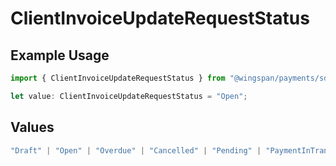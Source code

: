 # ClientInvoiceUpdateRequestStatus

## Example Usage

```typescript
import { ClientInvoiceUpdateRequestStatus } from "@wingspan/payments/sdk/models/shared";

let value: ClientInvoiceUpdateRequestStatus = "Open";
```

## Values

```typescript
"Draft" | "Open" | "Overdue" | "Cancelled" | "Pending" | "PaymentInTransit" | "Paid"
```
